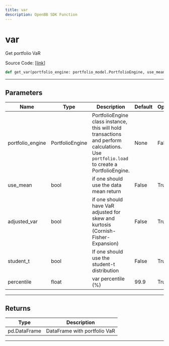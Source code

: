 ```yaml
---
title: var
description: OpenBB SDK Function
---
```


# var

Get portfolio VaR

Source Code: [[link](https://github.com/OpenBB-finance/OpenBBTerminal/tree/main/openbb_terminal/portfolio/portfolio_model.py#L1945)]

```python
def get_var(portfolio_engine: portfolio_model.PortfolioEngine, use_mean: bool = False, adjusted_var: bool = False, student_t: bool = False, percentile: float = 99.9) -> pd.DataFrame
```
---
## Parameters

| Name | Type | Description | Default | Optional |
| ---- | ---- | ----------- | ------- | -------- |
| portfolio_engine | PortfolioEngine | PortfolioEngine class instance, this will hold transactions and perform calculations.<br/>Use `portfolio.load` to create a PortfolioEngine. | None | False |
| use_mean | bool | if one should use the data mean return | False | True |
| adjusted_var | bool | if one should have VaR adjusted for skew and kurtosis (Cornish-Fisher-Expansion) | False | True |
| student_t | bool | If one should use the student-t distribution | False | True |
| percentile | float | var percentile (%) | 99.9 | True |

---
## Returns

| Type | Description |
| ---- | ----------- |
| pd.DataFrame | DataFrame with portfolio VaR |

---
